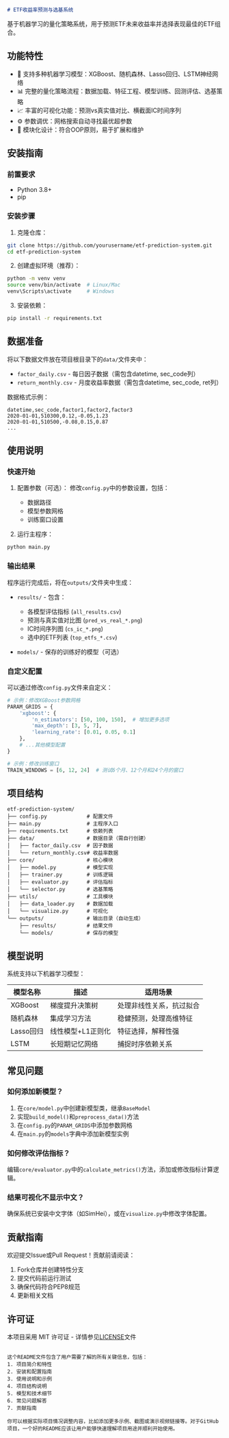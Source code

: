 ```markdown
# ETF收益率预测与选基系统
```
基于机器学习的量化策略系统，用于预测ETF未来收益率并选择表现最佳的ETF组合。

## 功能特性

- 🚀 支持多种机器学习模型：XGBoost、随机森林、Lasso回归、LSTM神经网络
- 📊 完整的量化策略流程：数据加载、特征工程、模型训练、回测评估、选基策略
- 📈 丰富的可视化功能：预测vs真实值对比、横截面IC时间序列
- ⚙️ 参数调优：网格搜索自动寻找最优超参数
- 📂 模块化设计：符合OOP原则，易于扩展和维护

## 安装指南

### 前置要求

- Python 3.8+
- pip

### 安装步骤

1. 克隆仓库：
```bash
git clone https://github.com/yourusername/etf-prediction-system.git
cd etf-prediction-system
```

2. 创建虚拟环境（推荐）：
```bash
python -m venv venv
source venv/bin/activate  # Linux/Mac
venv\Scripts\activate     # Windows
```

3. 安装依赖：
```bash
pip install -r requirements.txt
```

## 数据准备

将以下数据文件放在项目根目录下的`data/`文件夹中：

- `factor_daily.csv` - 每日因子数据（需包含datetime, sec_code列）
- `return_monthly.csv` - 月度收益率数据（需包含datetime, sec_code, ret列）

数据格式示例：
```
datetime,sec_code,factor1,factor2,factor3
2020-01-01,510300,0.12,-0.05,1.23
2020-01-01,510500,-0.08,0.15,0.87
...
```

## 使用说明

### 快速开始

1. 配置参数（可选）：
   修改`config.py`中的参数设置，包括：
   - 数据路径
   - 模型参数网格
   - 训练窗口设置

2. 运行主程序：
```bash
python main.py
```

### 输出结果

程序运行完成后，将在`outputs/`文件夹中生成：

- `results/` - 包含：
  - 各模型评估指标 (`all_results.csv`)
  - 预测与真实值对比图 (`pred_vs_real_*.png`)
  - IC时间序列图 (`cs_ic_*.png`)
  - 选中的ETF列表 (`top_etfs_*.csv`)
  
- `models/` - 保存的训练好的模型（可选）

### 自定义配置

可以通过修改`config.py`文件来自定义：

```python
# 示例：修改XGBoost参数网格
PARAM_GRIDS = {
    'xgboost': {
        'n_estimators': [50, 100, 150],  # 增加更多选项
        'max_depth': [3, 5, 7],
        'learning_rate': [0.01, 0.05, 0.1]
    },
    # ...其他模型配置
}

# 示例：修改训练窗口
TRAIN_WINDOWS = [6, 12, 24]  # 测试6个月、12个月和24个月的窗口
```

## 项目结构

```
etf-prediction-system/
├── config.py             # 配置文件
├── main.py               # 主程序入口
├── requirements.txt      # 依赖列表
├── data/                 # 数据目录（需自行创建）
│   ├── factor_daily.csv  # 因子数据
│   └── return_monthly.csv# 收益率数据
├── core/                 # 核心模块
│   ├── model.py          # 模型实现
│   ├── trainer.py        # 训练逻辑
│   ├── evaluator.py      # 评估指标
│   └── selector.py       # 选基策略
├── utils/                # 工具模块
│   ├── data_loader.py    # 数据加载
│   └── visualize.py      # 可视化
└── outputs/              # 输出目录（自动生成）
    ├── results/          # 结果文件
    └── models/           # 保存的模型
```

## 模型说明

系统支持以下机器学习模型：

| 模型名称 | 描述 | 适用场景 |
|----------|------|----------|
| XGBoost | 梯度提升决策树 | 处理非线性关系，抗过拟合 |
| 随机森林 | 集成学习方法 | 稳健预测，处理高维特征 |
| Lasso回归 | 线性模型+L1正则化 | 特征选择，解释性强 |
| LSTM | 长短期记忆网络 | 捕捉时序依赖关系 |

## 常见问题

### 如何添加新模型？

1. 在`core/model.py`中创建新模型类，继承`BaseModel`
2. 实现`build_model()`和`preprocess_data()`方法
3. 在`config.py`的`PARAM_GRIDS`中添加参数网格
4. 在`main.py`的`models`字典中添加新模型实例

### 如何修改评估指标？

编辑`core/evaluator.py`中的`calculate_metrics()`方法，添加或修改指标计算逻辑。

### 结果可视化不显示中文？

确保系统已安装中文字体（如SimHei），或在`visualize.py`中修改字体配置。

## 贡献指南

欢迎提交Issue或Pull Request！贡献前请阅读：
1. Fork仓库并创建特性分支
2. 提交代码前运行测试
3. 确保代码符合PEP8规范
4. 更新相关文档

## 许可证

本项目采用 MIT 许可证 - 详情参见[LICENSE](LICENSE)文件
```

这个README文件包含了用户需要了解的所有关键信息，包括：
1. 项目简介和特性
2. 安装和配置指南
3. 使用说明和示例
4. 项目结构说明
5. 模型和技术细节
6. 常见问题解答
7. 贡献指南

你可以根据实际项目情况调整内容，比如添加更多示例、截图或演示视频链接等。对于GitHub项目，一个好的README应该让用户能够快速理解项目用途并顺利开始使用。
